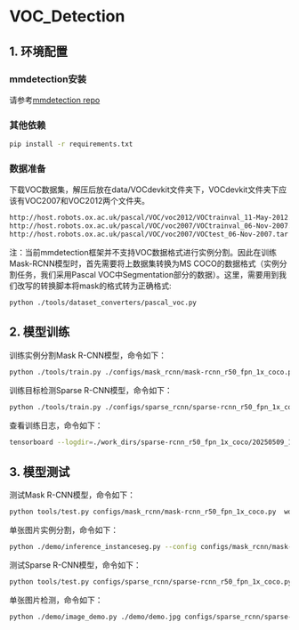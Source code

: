 # VOC_Detection

## 1. 环境配置
### mmdetection安装
请参考[mmdetection repo](https://github.com/open-mmlab/mmdetection)

### 其他依赖
```bash
pip install -r requirements.txt
```

### 数据准备
下载VOC数据集，解压后放在data/VOCdevkit文件夹下，VOCdevkit文件夹下应该有VOC2007和VOC2012两个文件夹。
```bash
http://host.robots.ox.ac.uk/pascal/VOC/voc2012/VOCtrainval_11-May-2012.tar
http://host.robots.ox.ac.uk/pascal/VOC/voc2007/VOCtrainval_06-Nov-2007.tar
http://host.robots.ox.ac.uk/pascal/VOC/voc2007/VOCtest_06-Nov-2007.tar
```
注：当前mmdetection框架并不支持VOC数据格式进行实例分割。因此在训练Mask-RCNN模型时，首先需要将上数据集转换为MS COCO的数据格式（实例分割任务，我们采用Pascal VOC中Segmentation部分的数据）。这里，需要用到我们改写的转换脚本将mask的格式转为正确格式:
```
python ./tools/dataset_converters/pascal_voc.py
```

## 2. 模型训练
训练实例分割Mask R-CNN模型，命令如下：
```bash
python ./tools/train.py ./configs/mask_rcnn/mask-rcnn_r50_fpn_1x_coco.py
```
训练目标检测Sparse R-CNN模型，命令如下：
```bash
python ./tools/train.py ./configs/sparse_rcnn/sparse-rcnn_r50_fpn_1x_coco.py
```

查看训练日志，命令如下：
```bash
tensorboard --logdir=./work_dirs/sparse-rcnn_r50_fpn_1x_coco/20250509_141113/vis_data
```

## 3. 模型测试
测试Mask R-CNN模型，命令如下：
```bash
python tools/test.py configs/mask_rcnn/mask-rcnn_r50_fpn_1x_coco.py  work_dirs/mask-rcnn_r50_fpn_1x_coco/epoch_9.pth --out "./infer/out_9.pkl" --work-dir="./infer"
```

单张图片实例分割，命令如下：
```bash
python ./demo/inference_instanceseg.py --config configs/mask_rcnn/mask-rcnn_r50_fpn_1x_coco.py --checkpoints [your ckpt path] --image ./demo/demo.jpg --output [your output path]
```

测试Sparse R-CNN模型，命令如下：
```bash
python tools/test.py configs/sparse_rcnn/sparse-rcnn_r50_fpn_1x_coco.py  work_dirs/sparse-rcnn_r50_fpn_1x_coco/epoch_9.pth --out "./infer/out_9.pkl" --work-dir="./infer"
```

单张图片检测，命令如下：
```bash
python ./demo/image_demo.py ./demo/demo.jpg configs/sparse_rcnn/sparse-rcnn_r50_fpn_1x_coco.py --weights [your ckpt path] --out-dir infer
```

